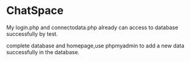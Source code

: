 ChatSpace
=========
My login.php and connectodata.php already can access to database successfully by test. 

complete database and homepage,use phpmyadmin to add a new data successfully in the database.